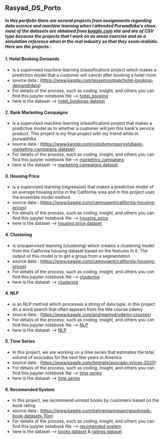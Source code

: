 
## **Rasyad_DS_Porto**

##### **In this portfolio there are several projects from assignments regarding data science and machine learning when I attended Purwadhika's class. most of the datasets are obtained from [kaggle.com](https://www.kaggle.com/) site and are of CSV type because the projects that I work on as areas exercise and as a simulation reference when in the real industry so that they seem realistic. Here are the projects :** 


#### 1.  Hotel Booking Demands 
- is a supervised machine learning (classification) project which makes a prediction model that a customer will cancel after booking a hotel room
- source data : (https://www.kaggle.com/jessemostipak/hotel-booking-demand/data)
- For details of the process, such as coding, insight, and others you can find this jupyter notebook file --> [hotel_booking](https://github.com/rasyadmustafa/Data-Science_Project_Rasyad/blob/main/hotel_booking.ipynb)
- here is the dataset --> [hotel_bookings dataset](https://github.com/rasyadmustafa/Data-Science_Project_Rasyad/blob/main/hotel_bookings.csv)



#### 2.  Bank Marketing Campaigns 
- is a supervised machine learning (classification) project that makes a predictive model as to whether a customer will join this bank's service product. This project is my final project with my friend while in purwadhika
- source data : (https://www.kaggle.com/volodymyrgavrysh/bank-marketing-campaigns-dataset)
- For details of the process, such as coding, insight, and others you can find this jupyter notebook file --> [marketing_campaigns](https://github.com/rasyadmustafa/Data-Science_Project_Rasyad/blob/main/final_project.ipynb)
- here is the dataset --> [marketing campaigns dataset](https://github.com/rasyadmustafa/Data-Science_Project_Rasyad/blob/main/bank-additional-full.csv)



#### 3.  Housing Price 
- is a supervised learning (regression) that makes a predictive model of an average housing price in the California area and in this project uses the ensemble model method
- source data : (https://www.kaggle.com/camnugent/california-housing-prices)
- For details of the process, such as coding, insight, and others you can find this jupyter notebook file --> [housing_price](https://github.com/rasyadmustafa/Data-Science_Project_Rasyad/blob/main/lat1_ensemble%20model.ipynb)
- here is the dataset --> [housing price dataset](https://github.com/rasyadmustafa/Data-Science_Project_Rasyad/blob/main/housing.csv)




#### 4.  Clustering  
- is unsupervised learning (clustering) which creates a clustering model from the California housing dataset based on the features in it. The output of this model is to get a group from a segmentation
- source data : (https://www.kaggle.com/camnugent/california-housing-prices)
- For details of the process, such as coding, insight, and others you can find this jupyter notebook file --> [clustering](https://github.com/rasyadmustafa/Data-Science_Project_Rasyad/blob/main/K-means%20(housing).ipynb)
- here is the dataset --> [clustering](https://github.com/rasyadmustafa/Data-Science_Project_Rasyad/blob/main/housing.csv)



#### 4.  NLP  
- is an NLP method which processes a string of data type. in this project do a word search that often appears from the title course udemy
- source data : (https://www.kaggle.com/andrewmvd/udemy-courses)
- For details of the process, such as coding, insight, and others you can find this jupyter notebook file --> [NLP](https://github.com/rasyadmustafa/Data-Science_Project_Rasyad/blob/main/Udemy%20Courses%20-%20Text%20Mining.ipynb)
- here is the dataset --> [NLP](https://github.com/rasyadmustafa/Data-Science_Project_Rasyad/blob/main/udemy_courses.csv)



#### 5.  Time Series  
- In this project, we are working on a time series that estimates the total volume of avocados for the next few years in America
- source data : (https://www.kaggle.com/timmate/avocado-prices-2020)
- For details of the process, such as coding, insight, and others you can find this jupyter notebook file --> [time series](https://github.com/rasyadmustafa/Data-Science_Project_Rasyad/blob/main/Udemy%20Courses%20-%20Text%20Mining.ipynb)
- here is the dataset --> [time series](https://github.com/rasyadmustafa/Data-Science_Project_Rasyad/blob/main/avocado.csv)




#### 6.  Recomended System  
- In this project, we recommend unread books by customers based on the book rating 
- source data : (https://www.kaggle.com/bahramjannesarr/goodreads-book-datasets-10m)
- For details of the process, such as coding, insight, and others you can find this jupyter notebook file --> [recomended system](https://github.com/rasyadmustafa/Data-Science_Project_Rasyad/blob/main/lat2_recommend_sys.ipynb)
- here is the dataset --> [books dataset](https://github.com/rasyadmustafa/Data-Science_Project_Rasyad/blob/main/book1-100k.csv) & [ratings dataset](https://github.com/rasyadmustafa/Data-Science_Project_Rasyad/blob/main/user_rating_0_to_1000.csv)
